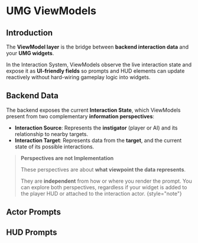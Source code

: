 # UMG ViewModels
<primary-label ref="interaction"/>

## Introduction
The **ViewModel layer** is the bridge between **backend interaction data** and your **UMG widgets**.

In the Interaction System, ViewModels observe the live interaction state and expose it as **UI-friendly fields** so
prompts and HUD elements can update reactively without hard-wiring gameplay logic into widgets.

## Backend Data
The backend exposes the current **Interaction State**, which ViewModels present from two complementary **information perspectives**:

- **Interaction Source**: Represents the **instigator** (player or AI) and its relationship to nearby targets.
- **Interaction Target**: Represents data from the **target**, and the current state of its possible interactions. 

> **Perspectives are not Implementation**  
> 
> These perspectives are about **what viewpoint the data represents**.
> 
> They are **independent** from how or where you render the prompt. You can explore both perspectives, regardless if 
> your widget is added to the player HUD or attached to the interaction actor.
{style="note"}

## Actor Prompts

## HUD Prompts